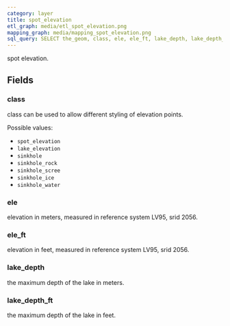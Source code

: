 ```yaml
---
category: layer
title: spot_elevation
etl_graph: media/etl_spot_elevation.png
mapping_graph: media/mapping_spot_elevation.png
sql_query: SELECT the_geom, class, ele, ele_ft, lake_depth, lake_depth_ft FROM lbm.layer_spot_elevation(ST_SetSRID('BOX3D(-20037508.34 -20037508.34, 20037508.34 20037508.34)'::box3d, 3857 ), 14)
---
```

spot elevation.

## Fields

### class

class can be used to allow different styling of elevation points.

Possible values:

- `spot_elevation`
- `lake_elevation`
- `sinkhole`
- `sinkhole_rock`
- `sinkhole_scree`
- `sinkhole_ice`
- `sinkhole_water`


### ele

elevation in meters, measured in reference system LV95, srid 2056.

### ele_ft

elevation in feet, measured in reference system LV95, srid 2056.

### lake_depth

the maximum depth of the lake in meters.

### lake_depth_ft

the maximum depth of the lake in feet.





